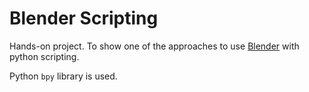 # Blender Scripting 
Hands-on project. To show one of the approaches to use [Blender](https://en.wikipedia.org/wiki/Blender_(software)) with python scripting. 

Python `bpy` library is used.
